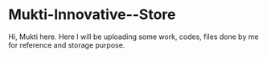 # Mukti-Innovative--Store
Hi, Mukti here. Here I will be uploading some work, codes, files done by me for reference and storage purpose. 
